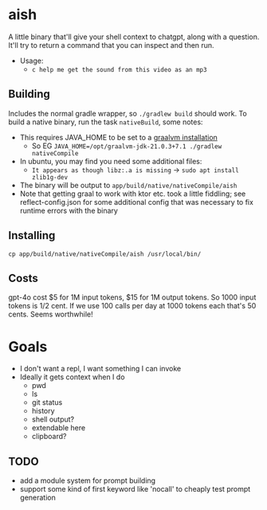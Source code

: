 # aish

A little binary that'll give your shell context to chatgpt, along with a question.
It'll try to return a command that you can inspect and then run. 

- Usage:
  - `c help me get the sound from this video as an mp3`

## Building
Includes the normal gradle wrapper, so `./gradlew build` should work.
To build a native binary, run the task `nativeBuild`, some notes:
- This requires JAVA_HOME to be set to a [graalvm installation](https://www.graalvm.org/latest/docs/getting-started/)
  - So EG `JAVA_HOME=/opt/graalvm-jdk-21.0.3+7.1 ./gradlew nativeCompile`
- In ubuntu, you may find you need some additional files:
  - `It appears as though libz:.a is missing` -> `sudo apt install zlib1g-dev`
- The binary will be output to `app/build/native/nativeCompile/aish`
- Note that getting graal to work with ktor etc. took a little fiddling; see reflect-config.json 
for some additional config that was necessary to fix runtime errors with the binary

## Installing
`cp app/build/native/nativeCompile/aish /usr/local/bin/`

## Costs
gpt-4o cost $5 for 1M input tokens, $15 for 1M output tokens.
So 1000 input tokens is 1/2 cent.
If we use 100 calls per day at 1000 tokens each that's 50 cents. Seems worthwhile!


# Goals

- I don't want a repl, I want something I can invoke
- Ideally it gets context when I do
  - pwd
  - ls
  - git status
  - history
  - shell output?
  - extendable here
  - clipboard?


## TODO
- add a module system for prompt building
- support some kind of first keyword like 'nocall' to cheaply test prompt generation
